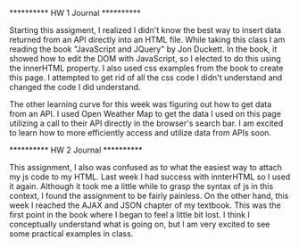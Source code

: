 
********** HW 1 Journal **********

Starting this assigment, I realized I didn't know the best way to insert data returned from an API directly into an HTML file. While taking this class
I am reading the book "JavaScript and JQuery" by Jon Duckett. In the book, it showed how to edit the DOM with JavaScript, so I elected to do this using
the innerHTML property. I also used css examples from the book to create this page. I attempted to get rid of all the css code I didn't understand and changed the code I did understand. 

The other learning curve for this week was figuring out how to get data from an API. I used Open Weather Map to get the data I used on this page utilizing a call to their API directly in the browser's search bar. I am excited to learn how to more efficiently access and utilize data from APIs soon. 

********** HW 2 Journal **********

This assignment, I also was confused as to what the easiest way to attach my js code to my HTML. Last week I had success with innterHTML so I used it again. Although it took me a little while to grasp the syntax of js in this context, I found the assignment to be fairly painless. On the other hand, this week I reached the AJAX and JSON chapter of my textbook. This was the first point in the book where I began to feel a little bit lost. I think I conceptually understand what is going on, but I am very excited to see some practical examples in class. 
